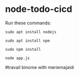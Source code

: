 # node-todo-cicd

Run these commands:


`sudo apt install nodejs`


`sudo apt install npm`


`sudo npm install`

`node app.js`

#travail binome with meriemajaidi
